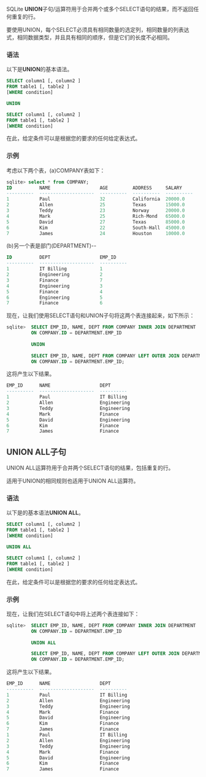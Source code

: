 <font style="color:rgb(51, 51, 51);">SQLite </font>**<font style="color:rgb(51, 51, 51);">UNION</font>**<font style="color:rgb(51, 51, 51);">子句/运算符用于合并两个或多个SELECT语句的结果，而不返回任何重复的行。</font>

<font style="color:rgb(51, 51, 51);">要使用UNION，每个SELECT必须具有相同数量的选定列，相同数量的列表达式，相同数据类型，并且具有相同的顺序，但是它们的长度不必相同。</font>

### <font style="color:rgb(51, 51, 51);">语法</font>
<font style="color:rgb(51, 51, 51);">以下是</font>**<font style="color:rgb(51, 51, 51);">UNION</font>**<font style="color:rgb(51, 51, 51);">的基本语法。</font>

```sql
SELECT column1 [, column2 ]
FROM table1 [, table2 ]
[WHERE condition]

UNION

SELECT column1 [, column2 ]
FROM table1 [, table2 ]
[WHERE condition]
```

<font style="color:rgb(51, 51, 51);">在此，给定条件可以是根据您的要求的任何给定表达式。  
</font>

### <font style="color:rgb(51, 51, 51);">示例</font>
<font style="color:rgb(51, 51, 51);">考虑以下两个表，(a)COMPANY表如下：</font>

```sql
sqlite> select * from COMPANY;
ID          NAME                  AGE         ADDRESS     SALARY
----------  --------------------  ----------  ----------  ----------
1           Paul                  32          California  20000.0
2           Allen                 25          Texas       15000.0
3           Teddy                 23          Norway      20000.0
4           Mark                  25          Rich-Mond   65000.0
5           David                 27          Texas       85000.0
6           Kim                   22          South-Hall  45000.0
7           James                 24          Houston     10000.0
```

<font style="color:rgb(51, 51, 51);">(b)另一个表是部门(DEPARTMENT)--</font>

```sql
ID          DEPT                  EMP_ID
----------  --------------------  ----------
1           IT Billing            1
2           Engineering           2
3           Finance               7
4           Engineering           3
5           Finance               4
6           Engineering           5
7           Finance               6
```

<font style="color:rgb(51, 51, 51);">现在，让我们使用SELECT语句和UNION子句将这两个表连接起来，如下所示：</font>

```sql
sqlite>  SELECT EMP_ID, NAME, DEPT FROM COMPANY INNER JOIN DEPARTMENT
         ON COMPANY.ID = DEPARTMENT.EMP_ID
         
         UNION
         
         SELECT EMP_ID, NAME, DEPT FROM COMPANY LEFT OUTER JOIN DEPARTMENT
         ON COMPANY.ID = DEPARTMENT.EMP_ID;
```

<font style="color:rgb(51, 51, 51);">这将产生以下结果。</font>

```sql
EMP_ID      NAME                  DEPT
----------  --------------------  ----------
1           Paul                  IT Billing
2           Allen                 Engineering
3           Teddy                 Engineering
4           Mark                  Finance
5           David                 Engineering
6           Kim                   Finance
7           James                 Finance
```

## <font style="color:rgb(51, 51, 51);">UNION ALL子句</font>
<font style="color:rgb(51, 51, 51);">UNION ALL运算符用于合并两个SELECT语句的结果，包括重复的行。</font>

<font style="color:rgb(51, 51, 51);">适用于UNION的相同规则也适用于UNION ALL运算符。</font>

### <font style="color:rgb(51, 51, 51);">语法</font>
<font style="color:rgb(51, 51, 51);">以下是的基本语法</font>**<font style="color:rgb(51, 51, 51);">UNION ALL</font>**<font style="color:rgb(51, 51, 51);">。</font>

```sql
SELECT column1 [, column2 ]
FROM table1 [, table2 ]
[WHERE condition]

UNION ALL

SELECT column1 [, column2 ]
FROM table1 [, table2 ]
[WHERE condition]
```

<font style="color:rgb(51, 51, 51);">在此，给定条件可以是根据您的要求的任何给定表达式。</font>

### <font style="color:rgb(51, 51, 51);">示例</font>
<font style="color:rgb(51, 51, 51);">现在，让我们在SELECT语句中将上述两个表连接如下：</font>

```sql
sqlite>  SELECT EMP_ID, NAME, DEPT FROM COMPANY INNER JOIN DEPARTMENT
         ON COMPANY.ID = DEPARTMENT.EMP_ID
         
         UNION ALL

         SELECT EMP_ID, NAME, DEPT FROM COMPANY LEFT OUTER JOIN DEPARTMENT
         ON COMPANY.ID = DEPARTMENT.EMP_ID;
```

<font style="color:rgb(51, 51, 51);">这将产生以下结果。</font>

```sql
EMP_ID      NAME                  DEPT
----------  --------------------  ----------
1           Paul                  IT Billing
2           Allen                 Engineering
3           Teddy                 Engineering
4           Mark                  Finance
5           David                 Engineering
6           Kim                   Finance
7           James                 Finance
1           Paul                  IT Billing
2           Allen                 Engineering
3           Teddy                 Engineering
4           Mark                  Finance
5           David                 Engineering
6           Kim                   Finance
7           James                 Finance
```

